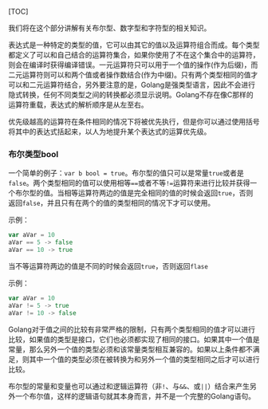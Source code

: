 [TOC]

我们将在这个部分讲解有关布尔型、数字型和字符型的相关知识。

表达式是一种特定的类型的值，它可以由其它的值以及运算符组合而成。每个类型都定义了可以和自己结合的运算符集合，如果你使用了不在这个集合中的运算符，则会在编译时获得编译错误。一元运算符只可以用于一个值的操作(作为后缀)，而二元运算符则可以和两个值或者操作数结合(作为中缀)。只有两个类型相同的值才可以和二元运算符结合，另外要注意的是，Golang是强类型语言，因此不会进行隐式转换，任何不同类型之间的转换都必须显示说明。Golang不存在像C那样的运算符重载，表达式的解析顺序是从左至右。

优先级越高的运算符在条件相同的情况下将被优先执行，但是你可以通过使用括号将其中的表达式括起来，以人为地提升某个表达式的运算优先级。

### 布尔类型bool

一个简单的例子：`var b bool = true`。布尔型的值只可以是常量`true`或者是`false`。两个类型相同的值可以使用相等`==`或者不等`!=`运算符来进行比较并获得一个布尔型的值。当相等运算符两边的值是完全相同的值的时候会返回`true`，否则返回`false`，并且只有在两个的值的类型相同的情况下才可以使用。

示例：

```go
var aVar = 10
aVar == 5 -> false
aVar == 10 -> true
```

当不等运算符两边的值是不同的时候会返回`true`，否则返回`flase`

示例：

```go
var aVar = 10
aVar != 5 -> true
aVar != 10 -> false
```

Golang对于值之间的比较有非常严格的限制，只有两个类型相同的值才可以进行比较，如果值的类型是接口，它们也必须都实现了相同的接口。如果其中一个值是常量，那么另外一个值的类型必须和该常量类型相互兼容的。如果以上条件都不满足，则其中一个值的类型必须在被转换为和另外一个值的类型相同之后才可以进行比较。

布尔型的常量和变量也可以通过和逻辑运算符（非`!`、与`&&`、或`||`）结合来产生另外一个布尔值，这样的逻辑语句就其本身而言，并不是一个完整的Golang语句。

